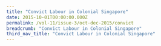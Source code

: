 ```yaml
---
title: "Convict Labour in Colonial Singapore"
date: 2015-10-01T00:00:00.000Z
permalink: /vol-11/issue-3/oct-dec-2015/convict
breadcrumb: "Convict Labour in Colonial Singapore"
third_nav_title: "Convict Labour in Colonial Singapore"
---
```


<style>
table { 
	background-color: #e5f1ee;
	}
.infobox { 
  padding: 20px;
  margin: 20px;
  background: #e5f1ee
}
</style>
